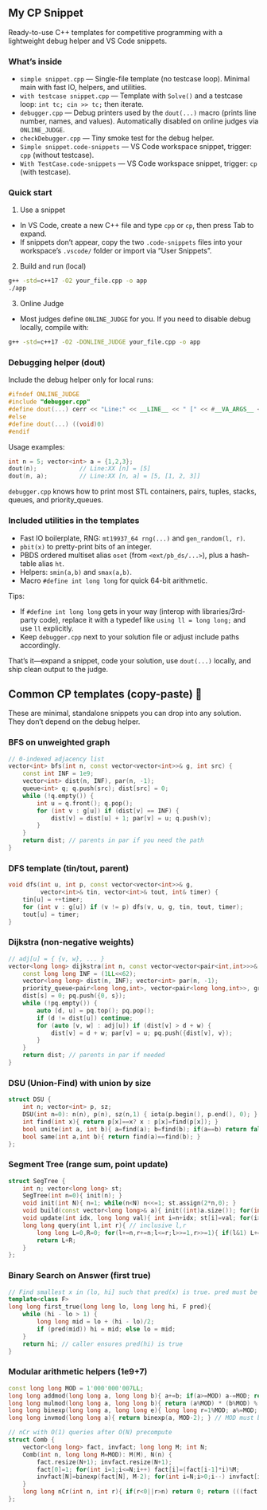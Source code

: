 ## My CP Snippet

Ready-to-use C++ templates for competitive programming with a lightweight debug helper and VS Code snippets.

### What’s inside

- `simple snippet.cpp` — Single-file template (no testcase loop). Minimal main with fast IO, helpers, and utilities.
- `with testcase snippet.cpp` — Template with `Solve()` and a testcase loop: `int tc; cin >> tc;` then iterate.
- `debugger.cpp` — Debug printers used by the `dout(...)` macro (prints line number, names, and values). Automatically disabled on online judges via `ONLINE_JUDGE`.
- `checkDebugger.cpp` — Tiny smoke test for the debug helper.
- `Simple snippet.code-snippets` — VS Code workspace snippet, trigger: `cpp` (without testcase).
- `With TestCase.code-snippets` — VS Code workspace snippet, trigger: `cp` (with testcase).

### Quick start

1) Use a snippet
- In VS Code, create a new C++ file and type `cpp` or `cp`, then press Tab to expand.
- If snippets don’t appear, copy the two `.code-snippets` files into your workspace’s `.vscode/` folder or import via “User Snippets”.

2) Build and run (local)

```bash
g++ -std=c++17 -O2 your_file.cpp -o app
./app
```

3) Online Judge
- Most judges define `ONLINE_JUDGE` for you. If you need to disable debug locally, compile with:

```bash
g++ -std=c++17 -O2 -DONLINE_JUDGE your_file.cpp -o app
```

### Debugging helper (dout)

Include the debug helper only for local runs:

```cpp
#ifndef ONLINE_JUDGE
#include "debugger.cpp"
#define dout(...) cerr << "Line:" << __LINE__ << " [" << #__VA_ARGS__ << "] = [", _print(__VA_ARGS__)
#else
#define dout(...) ((void)0)
#endif
```

Usage examples:

```cpp
int n = 5; vector<int> a = {1,2,3};
dout(n);            // Line:XX [n] = [5]
dout(n, a);         // Line:XX [n, a] = [5, [1, 2, 3]]
```

`debugger.cpp` knows how to print most STL containers, pairs, tuples, stacks, queues, and priority_queues.

### Included utilities in the templates

- Fast IO boilerplate, RNG: `mt19937_64 rng(...)` and `gen_random(l, r)`.
- `pbit(x)` to pretty-print bits of an integer.
- PBDS ordered multiset alias `oset` (from `<ext/pb_ds/...>`), plus a hash-table alias `ht`.
- Helpers: `smin(a,b)` and `smax(a,b)`.
- Macro `#define int long long` for quick 64-bit arithmetic.

Tips:
- If `#define int long long` gets in your way (interop with libraries/3rd-party code), replace it with a typedef like `using ll = long long;` and use `ll` explicitly.
- Keep `debugger.cpp` next to your solution file or adjust include paths accordingly.

That’s it—expand a snippet, code your solution, use `dout(...)` locally, and ship clean output to the judge.

## Common CP templates (copy-paste) 🚀

These are minimal, standalone snippets you can drop into any solution. They don’t depend on the debug helper.

### BFS on unweighted graph

```cpp
// 0-indexed adjacency list
vector<int> bfs(int n, const vector<vector<int>>& g, int src) {
	const int INF = 1e9;
	vector<int> dist(n, INF), par(n, -1);
	queue<int> q; q.push(src); dist[src] = 0;
	while (!q.empty()) {
		int u = q.front(); q.pop();
		for (int v : g[u]) if (dist[v] == INF) {
			dist[v] = dist[u] + 1; par[v] = u; q.push(v);
		}
	}
	return dist; // parents in par if you need the path
}
```

### DFS template (tin/tout, parent)

```cpp
void dfs(int u, int p, const vector<vector<int>>& g,
		 vector<int>& tin, vector<int>& tout, int& timer) {
	tin[u] = ++timer;
	for (int v : g[u]) if (v != p) dfs(v, u, g, tin, tout, timer);
	tout[u] = timer;
}
```

### Dijkstra (non-negative weights)

```cpp
// adj[u] = { {v, w}, ... }
vector<long long> dijkstra(int n, const vector<vector<pair<int,int>>>& adj, int s) {
	const long long INF = (1LL<<62);
	vector<long long> dist(n, INF); vector<int> par(n, -1);
	priority_queue<pair<long long,int>, vector<pair<long long,int>>, greater<pair<long long,int>>> pq;
	dist[s] = 0; pq.push({0, s});
	while (!pq.empty()) {
		auto [d, u] = pq.top(); pq.pop();
		if (d != dist[u]) continue;
		for (auto [v, w] : adj[u]) if (dist[v] > d + w) {
			dist[v] = d + w; par[v] = u; pq.push({dist[v], v});
		}
	}
	return dist; // parents in par if needed
}
```

### DSU (Union-Find) with union by size

```cpp
struct DSU {
	int n; vector<int> p, sz;
	DSU(int n=0): n(n), p(n), sz(n,1) { iota(p.begin(), p.end(), 0); }
	int find(int x){ return p[x]==x? x : p[x]=find(p[x]); }
	bool unite(int a, int b){ a=find(a); b=find(b); if(a==b) return false; if(sz[a]<sz[b]) swap(a,b); p[b]=a; sz[a]+=sz[b]; return true; }
	bool same(int a,int b){ return find(a)==find(b); }
};
```

### Segment Tree (range sum, point update)

```cpp
struct SegTree {
	int n; vector<long long> st;
	SegTree(int n=0){ init(n); }
	void init(int N){ n=1; while(n<N) n<<=1; st.assign(2*n,0); }
	void build(const vector<long long>& a){ init((int)a.size()); for(int i=0;i<(int)a.size();++i) st[n+i]=a[i]; for(int i=n-1;i>0;--i) st[i]=st[2*i]+st[2*i+1]; }
	void update(int idx, long long val){ int i=n+idx; st[i]=val; for(i>>=1;i;i>>=1) st[i]=st[2*i]+st[2*i+1]; }
	long long query(int l,int r){ // inclusive l,r
		long long L=0,R=0; for(l+=n,r+=n;l<=r;l>>=1,r>>=1){ if(l&1) L+=st[l++]; if(!(r&1)) R+=st[r--]; }
		return L+R;
	}
};
```

### Binary Search on Answer (first true)

```cpp
// Find smallest x in (lo, hi] such that pred(x) is true. pred must be monotonic.
template<class F>
long long first_true(long long lo, long long hi, F pred){
	while (hi - lo > 1) {
		long long mid = lo + (hi - lo)/2;
		if (pred(mid)) hi = mid; else lo = mid;
	}
	return hi; // caller ensures pred(hi) is true
}
```

### Modular arithmetic helpers (1e9+7)

```cpp
const long long MOD = 1'000'000'007LL;
long long addmod(long long a, long long b){ a+=b; if(a>=MOD) a-=MOD; return a; }
long long mulmod(long long a, long long b){ return (a%MOD) * (b%MOD) % MOD; }
long long binexp(long long a, long long e){ long long r=1%MOD; a%=MOD; while(e){ if(e&1) r=mulmod(r,a); a=mulmod(a,a); e>>=1; } return r; }
long long invmod(long long a){ return binexp(a, MOD-2); } // MOD must be prime

// nCr with O(1) queries after O(N) precompute
struct Comb {
	vector<long long> fact, invfact; long long M; int N;
	Comb(int n, long long M=MOD): M(M), N(n) {
		fact.resize(N+1); invfact.resize(N+1);
		fact[0]=1; for(int i=1;i<=N;i++) fact[i]=(fact[i-1]*i)%M;
		invfact[N]=binexp(fact[N], M-2); for(int i=N;i>0;i--) invfact[i-1]=(invfact[i]*i)%M;
	}
	long long nCr(int n, int r){ if(r<0||r>n) return 0; return (((fact[n]*invfact[r])%M)*invfact[n-r])%M; }
};
```

